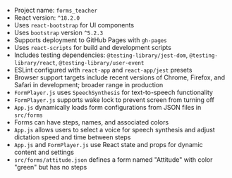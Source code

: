 - Project name: `forms_teacher`
- React version: `^18.2.0`
- Uses `react-bootstrap` for UI components
- Uses `bootstrap` version `^5.2.3`
- Supports deployment to GitHub Pages with `gh-pages`
- Uses `react-scripts` for build and development scripts
- Includes testing dependencies: `@testing-library/jest-dom`, `@testing-library/react`, `@testing-library/user-event`
- ESLint configured with `react-app` and `react-app/jest` presets
- Browser support targets include recent versions of Chrome, Firefox, and Safari in development; broader range in production
- `FormPlayer.js` uses `SpeechSynthesis` for text-to-speech functionality
- `FormPlayer.js` supports wake lock to prevent screen from turning off
- `App.js` dynamically loads form configurations from JSON files in `src/forms`
- Forms can have steps, names, and associated colors
- `App.js` allows users to select a voice for speech synthesis and adjust dictation speed and time between steps
- `App.js` and `FormPlayer.js` use React state and props for dynamic content and settings
- `src/forms/attitude.json` defines a form named "Attitude" with color "green" but has no steps